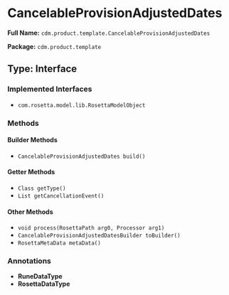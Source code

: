 # CancelableProvisionAdjustedDates

**Full Name:** `cdm.product.template.CancelableProvisionAdjustedDates`

**Package:** `cdm.product.template`

## Type: Interface

### Implemented Interfaces

- `com.rosetta.model.lib.RosettaModelObject`

### Methods

#### Builder Methods

- `CancelableProvisionAdjustedDates build()`

#### Getter Methods

- `Class getType()`
- `List getCancellationEvent()`

#### Other Methods

- `void process(RosettaPath arg0, Processor arg1)`
- `CancelableProvisionAdjustedDatesBuilder toBuilder()`
- `RosettaMetaData metaData()`

### Annotations

- **RuneDataType**
- **RosettaDataType**


